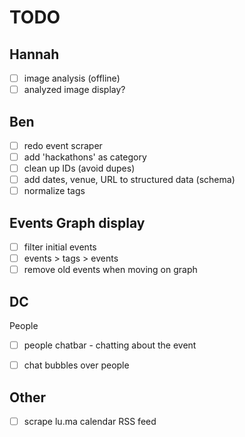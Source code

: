 # TODO



## Hannah
- [ ] image analysis (offline)
- [ ] analyzed image display?

## Ben
- [ ] redo event scraper
- [ ] add 'hackathons' as category
- [ ] clean up IDs (avoid dupes)
- [ ] add dates, venue, URL to structured data (schema)
- [ ] normalize tags

## Events Graph display
- [ ] filter initial events
- [ ] events > tags > events
- [ ] remove old events when moving on graph

## DC
People
- [ ] people chatbar - chatting about the event
- [ ] chat bubbles over people


## Other
- [ ] scrape lu.ma calendar RSS feed


